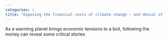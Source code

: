 ```yaml
---
categories: c
title: "Exposing the financial costs of climate change – and denial of the climate crisis"
---
```

As a warming planet brings economic tensions to a boil, following the money can reveal some critical stories
